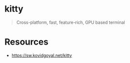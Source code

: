 # kitty

> Cross-platform, fast, feature-rich, GPU based terminal 

# Resources

- https://sw.kovidgoyal.net/kitty
